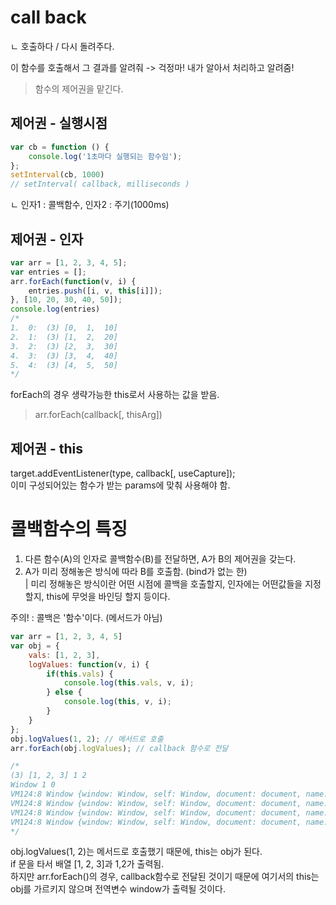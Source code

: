 ﻿---  
toc: true
toc_label: "call-back"
toc_icon: "cog"

categories:
  - Javascript
tags:
  - Javascript 핵심 개념 알아보기 - JS Flow
  - Javascript
---   

# call back
ㄴ 호출하다 / 다시 돌려주다.  

이 함수를 호출해서 그 결과를 알려줘 -> 걱정마! 내가 알아서 처리하고 알려줌!  
> 함수의 제어권을 맡긴다.  

## 제어권 - 실행시점  
```javascript  
var cb = function () {
	console.log('1초마다 실행되는 함수임');
};
setInterval(cb, 1000)
// setInterval( callback, milliseconds )
```  
ㄴ 인자1 : 콜백함수, 인자2 : 주기(1000ms)  

## 제어권 - 인자  
```javascript  
var arr = [1, 2, 3, 4, 5];
var entries = [];
arr.forEach(function(v, i) {
	entries.push([i, v, this[i]]);
}, [10, 20, 30, 40, 50]);
console.log(entries)
/*
1.  0:  (3) [0,  1,  10]
2.  1:  (3) [1,  2,  20]
3.  2:  (3) [2,  3,  30]
4.  3:  (3) [3,  4,  40]
5.  4:  (3) [4,  5,  50]
*/
```  
forEach의 경우 생략가능한 this로서 사용하는 값을 받음.  
> arr.forEach(callback[, thisArg])  

## 제어권 - this  
target.addEventListener(type, callback[, useCapture]);  
이미 구성되어있는 함수가 받는 params에 맞춰 사용해야 함.  

# 콜백함수의 특징  
1. 다른 함수(A)의 인자로 콜백함수(B)를 전달하면, A가 B의 제어권을 갖는다.  
2. A가 미리 정해놓은 방식에 따라 B를 호출함. (bind가 없는 한)  
| 미리 정해놓은 방식이란 어떤 시점에 콜백을 호출할지, 인자에는 어떤값들을 지정할지, this에 무엇을 바인딩 할지 등이다.
  
주의! : 콜백은 '함수'이다. (메서드가 아님)  
```javascript  
var arr = [1, 2, 3, 4, 5]
var obj = {
	vals: [1, 2, 3],
	logValues: function(v, i) {
		if(this.vals) {
			console.log(this.vals, v, i);
		} else {
			console.log(this, v, i);
		}
	}
};
obj.logValues(1, 2); // 메서드로 호출
arr.forEach(obj.logValues); // callback 함수로 전달

/*
(3) [1, 2, 3] 1 2
Window 1 0
VM124:8 Window {window: Window, self: Window, document: document, name: "", location: Location, …} 2 1
VM124:8 Window {window: Window, self: Window, document: document, name: "", location: Location, …} 3 2
VM124:8 Window {window: Window, self: Window, document: document, name: "", location: Location, …} 4 3
VM124:8 Window {window: Window, self: Window, document: document, name: "", location: Location, …} 5 4
*/
```  
obj.logValues(1, 2)는 메서드로 호출했기 때문에, this는 obj가 된다.  
if 문을 타서 배열 [1, 2, 3]과 1,2가 출력됨.  
하지만 arr.forEach()의 경우, callback함수로 전달된 것이기 때문에 여기서의 this는 obj를 가르키지 않으며 전역변수 window가 출력될 것이다. 


